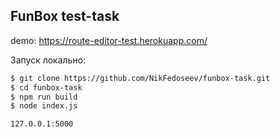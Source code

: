## FunBox test-task
demo: https://route-editor-test.herokuapp.com/

Запуск локально:
```sh
$ git clone https://github.com/NikFedoseev/funbox-task.git
$ cd funbox-task
$ npm run build 
$ node index.js 
```
```sh
127.0.0.1:5000
```